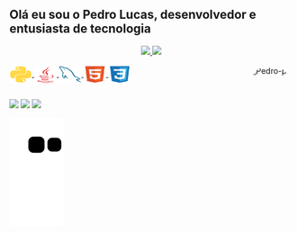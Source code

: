 ## Olá eu sou o Pedro Lucas, desenvolvedor e entusiasta de tecnologia
<div align="center">
  <a href="https://github.com/PedroDev07">
  <img height="180em" src="https://github-readme-stats.vercel.app/api?username=PedroDev07&show_icons=true&theme=merko&include_all_commits=true&count_private=true"/>
  <img height="180em" src="https://github-readme-stats.vercel.app/api/top-langs/?username=PedroDev07&layout=compact&langs_count=7&theme=merko"/>
</div>
<div style="display: inline_block"><br>
  <img align="center" alt="Pedro-py" height="30" width="40" src="https://raw.githubusercontent.com/devicons/devicon/master/icons/python/python-plain.svg">
  <img align="center" alt="Pedro-java" height="30" width="40" src="https://raw.githubusercontent.com/devicons/devicon/master/icons/java/java-plain.svg">
  <img align="center" alt="Pedro-mysql" height="30" width="40" src="https://raw.githubusercontent.com/devicons/devicon/master/icons/mysql/mysql-original.svg">
  <img align="center" alt="Pedro-HTML" height="30" width="40" src="https://raw.githubusercontent.com/devicons/devicon/master/icons/html5/html5-original.svg">
  <img align="center" alt="Pedro-CSS" height="30" width="40" src="https://raw.githubusercontent.com/devicons/devicon/master/icons/css3/css3-original.svg">
  <img align="right" alt="Pedro-pic" height="150" style="border-radius:50px;" src="https://cdn.discordapp.com/attachments/483327224028725271/974178706950082610/Webp.net-gifmaker.gif">
</div>
  
  ##
 
<div> 
  <a href="https://www.instagram.com/11pedrolucas/" target="_blank"><img src="https://img.shields.io/badge/-Instagram-%23E4405F?style=for-the-badge&logo=instagram&logoColor=white" target="_blank"></a>
  <a href = "mailto:pedrodeveloper07@gmail.com"><img src="https://img.shields.io/badge/-Gmail-%23333?style=for-the-badge&logo=gmail&logoColor=white" target="_blank"></a>
  <a href="https://www.linkedin.com/in/pedro-lucas7/" target="_blank"><img src="https://img.shields.io/badge/-LinkedIn-%230077B5?style=for-the-badge&logo=linkedin&logoColor=white" target="_blank"></a> 
 
  ![Snake animation](https://github.com/rafaballerini/rafaballerini/blob/output/github-contribution-grid-snake.svg)
 
</div>
